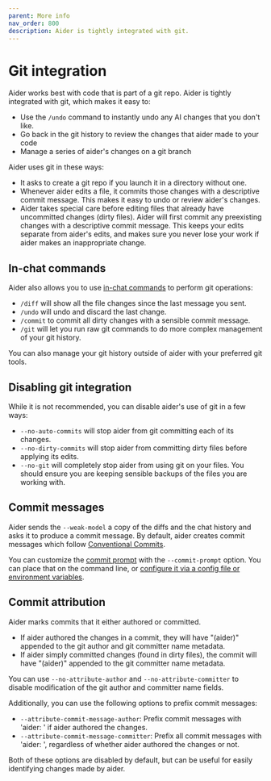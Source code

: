 ```yaml
---
parent: More info
nav_order: 800
description: Aider is tightly integrated with git.
---
```


# Git integration

Aider works best with code that is part of a git repo.
Aider is tightly integrated with git, which makes it easy to:

  - Use the `/undo` command to instantly undo any AI changes that you don't like.
  - Go back in the git history to review the changes that aider made to your code
  - Manage a series of aider's changes on a git branch

Aider uses git in these ways:

- It asks to create a git repo if you launch it in a directory without one.
- Whenever aider edits a file, it commits those changes with a descriptive commit message. This makes it easy to undo or review aider's changes. 
- Aider takes special care before editing files that already have uncommitted changes (dirty files). Aider will first commit any preexisting changes with a descriptive commit message. 
This keeps your edits separate from aider's edits, and makes sure you never lose your work if aider makes an inappropriate change.

## In-chat commands

Aider also allows you to use 
[in-chat commands](/docs/usage/commands.html)
to perform git operations:

- `/diff` will show all the file changes since the last message you sent.
- `/undo` will undo and discard the last change.
- `/commit` to commit all dirty changes with a sensible commit message.
- `/git` will let you run raw git commands to do more complex management of your git history.

You can also manage your git history outside of aider with your preferred git tools.

## Disabling git integration

While it is not recommended, you can disable aider's use of git in a few ways:

  - `--no-auto-commits` will stop aider from git committing each of its changes.
  - `--no-dirty-commits` will stop aider from committing dirty files before applying its edits.
  - `--no-git` will completely stop aider from using git on your files. You should ensure you are keeping sensible backups of the files you are working with.

## Commit messages

Aider sends the `--weak-model` a copy of the diffs and the chat history
and asks it to produce a commit message.
By default, aider creates commit messages which follow
[Conventional Commits](https://www.conventionalcommits.org/en/v1.0.0/).

You can customize the
[commit prompt](https://github.com/Aider-AI/aider/blob/main/aider/prompts.py#L5)
with the `--commit-prompt` option.
You can place that on the command line, or 
[configure it via a config file or environment variables](https://aider.chat/docs/config.html).


## Commit attribution

Aider marks commits that it either authored or committed.

- If aider authored the changes in a commit, they will have "(aider)" appended to the git author and git committer name metadata.
- If aider simply committed changes (found in dirty files), the commit will have "(aider)" appended to the git committer name metadata.

You can use `--no-attribute-author` and `--no-attribute-committer` to disable
modification of the git author and committer name fields.

Additionally, you can use the following options to prefix commit messages:

- `--attribute-commit-message-author`: Prefix commit messages with 'aider: ' if aider authored the changes.
- `--attribute-commit-message-committer`: Prefix all commit messages with 'aider: ', regardless of whether aider authored the changes or not.

Both of these options are disabled by default, but can be useful for easily identifying changes made by aider.
